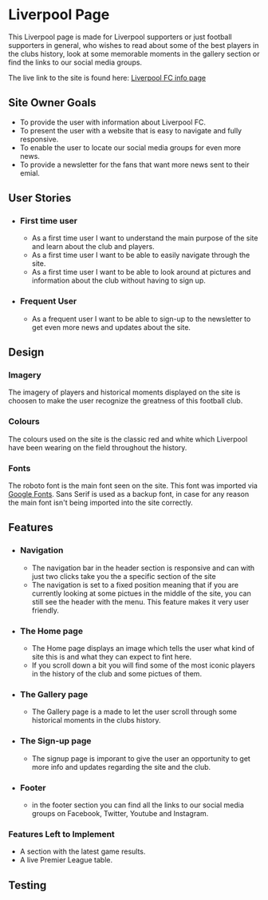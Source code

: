 # Liverpool Page

This Liverpool page is made for Liverpool supporters or just football supporters in general, who wishes to read about some of the best players in the clubs history, look at some memorable moments in the gallery section or find the links to our social media groups.

The live link to the site is found here: [Liverpool FC info page]()

## Site Owner Goals

- To provide the user with information about Liverpool FC.
- To present the user with a website that is easy to navigate and fully responsive.
- To enable the user to locate our social media groups for even more news. 
- To provide a newsletter for the fans that want more news sent to their emial.

## User Stories

- ### First time user

  - As a first time user I want to understand the main purpose of the site and learn about the club and players.
  - As a first time user I want to be able to easily navigate through the site.
  - As a first time user I want to be able to look around at pictures and information about the club without having to sign up.

- ### Frequent User

  - As a frequent user I want to be able to sign-up to the newsletter to get even more news and updates about the site.
  
## Design

### Imagery

The imagery of players and historical moments displayed on the site is choosen to make the user recognize the greatness of this football club.

### Colours

The colours used on the site is the classic red and white which Liverpool have been wearing on the field throughout the history.

### Fonts

The roboto font is the main font seen on the site. This font was imported via [Google Fonts](https://fonts.google.com/). 
Sans Serif is used as a backup font, in case for any reason the main font isn't being imported into the site correctly. 

## Features

- ### Navigation

    - The navigation bar in the header section is responsive and can with just two clicks take you the a specific section of the site
    - The navigation is set to a fixed position meaning that if you are currently looking at some pictues in the middle of the site, you can still see the header with the menu. This feature makes it very user friendly. 

- ### The Home page
  - The Home page displays an image which tells the user what kind of site this is and what they can expect to fint here.
  - If you scroll down a bit you will find some of the most iconic players in the history of the club and some pictues of them.
  
- ### The Gallery page
  - The Gallery page is a made to let the user scroll through some historical moments in the clubs history.

- ### The Sign-up page
  - The signup page is imporant to give the user an opportunity to get more info and updates regarding the site and the club.

- ### Footer
  - in the footer section you can find all the links to our social media groups on Facebook, Twitter, Youtube and Instagram.

### Features Left to Implement

- A section with the latest game results. 
- A live Premier League table.

## Testing
